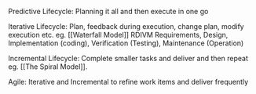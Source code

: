 Predictive Lifecycle: 
Planning it all and then execute in one go

Iterative Lifecycle: 
Plan, feedback during execution, change plan, modify execution etc.
eg. [[Waterfall Model]] 
RDIVM
Requirements, Design, Implementation (coding), Verification (Testing), Maintenance (Operation)

Incremental Lifecycle: 
Complete smaller tasks and deliver and then repeat 
eg. [[The Spiral Model]]. 

Agile:
Iterative and Incremental to refine work items and deliver frequently